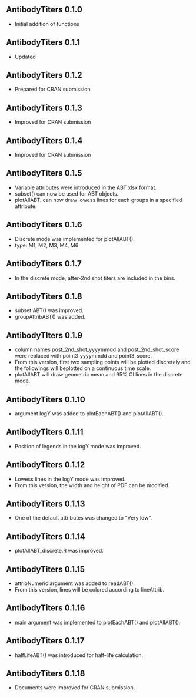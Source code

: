 ## AntibodyTiters 0.1.0
* Initial addition of functions

## AntibodyTiters 0.1.1
* Updated

## AntibodyTiters 0.1.2
* Prepared for CRAN submission

## AntibodyTiters 0.1.3
* Improved for CRAN submission

## AntibodyTiters 0.1.4
* Improved for CRAN submission

## AntibodyTiters 0.1.5
* Variable attributes were introduced in the ABT xlsx format.
* subset() can now be used for ABT objects. 
* plotAllABT. can now draw lowess lines for each groups in a specified attribute.

## AntibodyTiters 0.1.6
* Discrete mode was implemented for plotAllABT(). 
* type: M1, M2, M3, M4, M6

## AntibodyTiters 0.1.7
* In the discrete mode, after-2nd shot titers are included in the bins.

## AntibodyTiters 0.1.8
* subset.ABT() was improved.
* groupAttribABT() was added.

## AntibodyTIters 0.1.9
* column names post_2nd_shot_yyyymmdd and post_2nd_shot_score were replaced with point3_yyyymmdd and point3_score.
* From this version, first two sampling points will be plotted discretely and the followings will beplotted on a continuous time scale.
* plotAllABT will draw geometric mean and 95% CI lines in the discrete mode.

## AntibodyTiters 0.1.10
* argument logY was added to plotEachABT() and plotAllABT().

## AntibodyTiters 0.1.11
* Position of legends in the logY mode was improved.

## AntibodyTiters 0.1.12
* Lowess lines in the logY mode was improved.
* From this version, the width and height of PDF can be modified.

## AntibodyTiters 0.1.13
* One of the default attributes was changed to "Very low".

## AntibodyTiters 0.1.14
* plotAllABT_discrete.R was improved.

## AntibodyTiters 0.1.15
* attribNumeric argument was added to readABT().
* From this version, lines will be colored according to lineAttrib.

## AntibodyTiters 0.1.16
* main argument was implemented to plotEachABT() and plotAllABT().

## AntibodyTiters 0.1.17
* halfLifeABT() was introduced for half-life calculation.

## AntibodyTiters 0.1.18
* Documents were improved for CRAN submission.
